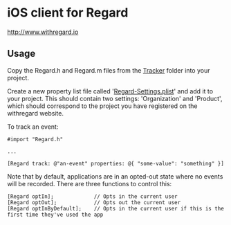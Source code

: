 # iOS client for Regard

http://www.withregard.io

## Usage

Copy the Regard.h and Regard.m files from the [Tracker](https://github.com/with-regard/regard-ios/tree/master/RegardTest/Tracker) folder into your project.

Create a new property list file called '[Regard-Settings.plist](https://github.com/with-regard/regard-ios/blob/master/RegardTest/Regard-Settings.plist)' and add it to your project. This should contain two settings: 'Organization' and 'Product', which should correspond to the project you have registered on the withregard website.

To track an event:

    #import "Regard.h"
    
    ...
    
    [Regard track: @"an-event" properties: @{ "some-value": "something" }]

Note that by default, applications are in an opted-out state where no events will be recorded. There are three functions to control this:

    [Regard optIn];             // Opts in the current user
    [Regard optOut];            // Opts out the current user
    [Regard optInByDefault];    // Opts in the current user if this is the first time they've used the app
